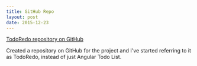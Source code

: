 ```yaml
---
title: GitHub Repo
layout: post
date: 2015-12-23
---
```


[TodoRedo repository on GitHub](https://github.com/rewfergu/todoredo/)

Created a repository on GitHub for the project and I've started referring to it as TodoRedo, instead of just Angular Todo List.

